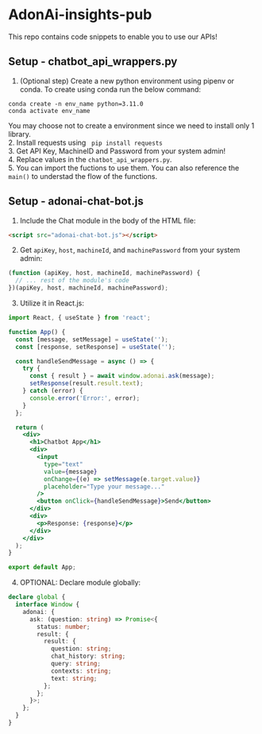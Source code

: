 # AdonAi-insights-pub 

This repo contains code snippets to enable you to use our APIs! 


## Setup - chatbot_api_wrappers.py
1. (Optional step) Create a new python environment using pipenv or conda. To create using conda run the below command: 

```
conda create -n env_name python=3.11.0 
conda activate env_name
```
You may choose not to create a environment since we need to install only 1 library.  
2. Install requests using ``` pip install requests```  
3. Get API Key, MachineID and Password from your system admin!  
4. Replace values in the `chatbot_api_wrappers.py`.  
5. You can import the fuctions to use them. You can also reference the `main()` to understad the flow of the functions. 

## Setup - adonai-chat-bot.js
1. Include the Chat module in the body of the HTML file:
```html
<script src="adonai-chat-bot.js"></script>
```

2. Get `apiKey`, `host`, `machineId`, and `machinePassword` from your system admin:
```javascript
(function (apiKey, host, machineId, machinePassword) {
  // ... rest of the module's code
})(apiKey, host, machineId, machinePassword);
```

3. Utilize it in React.js:
```jsx
import React, { useState } from 'react';

function App() {
  const [message, setMessage] = useState('');
  const [response, setResponse] = useState('');

  const handleSendMessage = async () => {
    try {
      const { result } = await window.adonai.ask(message);
      setResponse(result.result.text);
    } catch (error) {
      console.error('Error:', error);
    }
  };

  return (
    <div>
      <h1>Chatbot App</h1>
      <div>
        <input
          type="text"
          value={message}
          onChange={(e) => setMessage(e.target.value)}
          placeholder="Type your message..."
        />
        <button onClick={handleSendMessage}>Send</button>
      </div>
      <div>
        <p>Response: {response}</p>
      </div>
    </div>
  );
}

export default App;
```

4. OPTIONAL: Declare module globally:
```typescript jsx
declare global {
  interface Window {
    adonai: {
      ask: (question: string) => Promise<{
        status: number;
        result: {
          result: {
            question: string;
            chat_history: string;
            query: string;
            contexts: string;
            text: string;
          };
        };
      }>;
    };
  }
}
```
